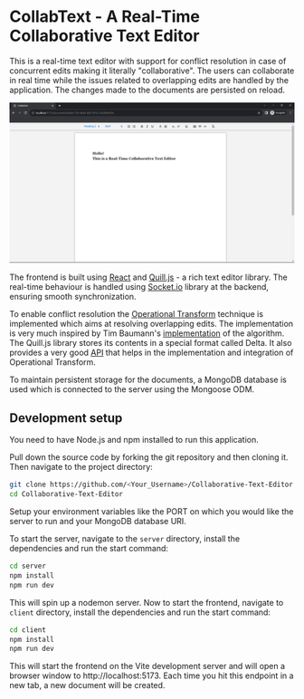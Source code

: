 # CollabText - A Real-Time Collaborative Text Editor

This is a real-time text editor with support for conflict resolution in case of concurrent edits making it literally "collaborative".
The users can collaborate in real time while the issues related to overlapping edits are handled by the application. The changes made to the documents are persisted on reload.

![Alt text](image.png)

The frontend is built using [React](https://react.dev/) and [Quill.js](https://quilljs.com/) - a rich text editor library. The real-time behaviour is handled using [Socket.io](https://socket.io/) library at the backend, ensuring smooth synchronization.

To enable conflict resolution the [Operational Transform](https://en.wikipedia.org/wiki/Operational_transformation) technique is implemented which aims at resolving overlapping edits. The implementation is very much inspired by Tim Baumann's [implementation](https://github.com/Operational-Transformation/ot.js/) of the algorithm.
The Quill.js library stores its contents in a special format called Delta. It also provides a very good [API](https://github.com/quilljs/delta/#operational-transform) that helps in the implementation and integration of Operational Transform.

To maintain persistent storage for the documents, a MongoDB database is used which is connected to the server using the Mongoose ODM.

## Development setup

You need to have Node.js and npm installed to run this application.

Pull down the source code by forking the git repository and then cloning it. Then navigate to the project directory:

```sh
git clone https://github.com/<Your_Username>/Collaborative-Text-Editor.git
cd Collaborative-Text-Editor
```
Setup your environment variables like the PORT on which you would like the server to run and your MongoDB database URI.

To start the server, navigate to the `server` directory, install the dependencies and run the start command:

```sh
cd server
npm install
npm run dev
```

This will spin up a nodemon server. Now to start the frontend, navigate to `client` directory, install the dependencies and run the start command:

```sh
cd client
npm install
npm run dev
```

This will start the frontend on the Vite development server and will open a browser window to http://localhost:5173. 
Each time you hit this endpoint in a new tab, a new document will be created. 
